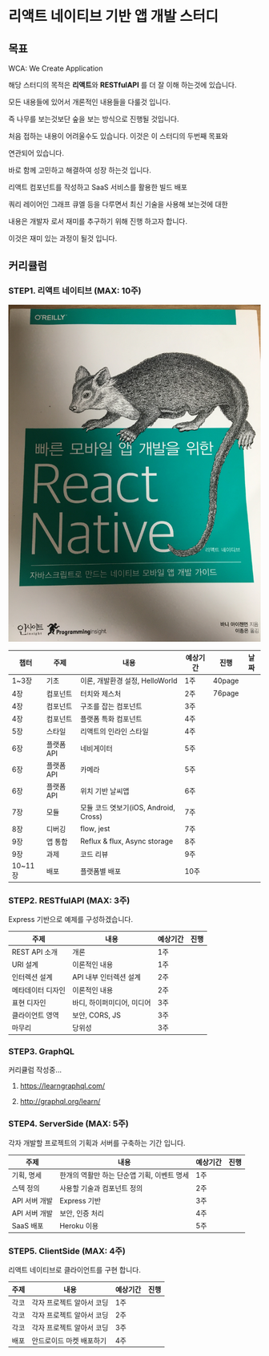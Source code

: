 # 리액트 네이티브 기반 앱 개발 스터디

## 목표
WCA: We Create Application

해당 스터디의 목적은 **리액트**와 **RESTfulAPI** 를 더 잘 이해 하는것에 있습니다.

모든 내용들에 있어서 개론적인 내용들을 다룰것 입니다.

즉 나무를 보는것보단 숲을 보는 방식으로 진행될 것입니다.

처음 접하는 내용이 어려울수도 있습니다. 이것은 이 스터디의 두번째 목표와

연관되어 있습니다.

바로 함께 고민하고 해결하여 성장 하는것 입니다.

리액트 컴포넌트를 작성하고 SaaS 서비스를 활용한 빌드 배포

쿼리 레이어인 그래프 큐엘 등을 다루면서 최신 기술을 사용해 보는것에 대한

내용은 개발자 로서 재미를 추구하기 위해 진행 하고자 합니다.

이것은 재미 있는 과정이 될것 입니다.

## 커리큘럼

### STEP1. 리액트 네이티브 (MAX: 10주)

![ReactNative](/images/rnbook.jpg)


챕터|주제|내용|예상기간| 진행| 날짜
---|--|----|------|----|----
1~3장| 기초| 이론, 개발환경 설정, HelloWorld |1주 | 40page|
4장 | 컴포넌트| 터치와 제스처| 2주 | 76page|
4장 | 컴포넌트| 구조를 잡는 컴포넌트| 3주 ||
4장 | 컴포넌트| 플랫폼 특화 컴포넌트| 4주 ||
5장 | 스타일| 리액트의 인라인 스타일| 4주 ||
6장 | 플랫폼 API| 네비게이터| 5주 ||
6장 | 플랫폼 API| 카메라| 5주 ||
6장 | 플랫폼 API| 위치 기반 날씨앱| 6주 ||
7장 | 모듈| 모듈 코드 엿보기(iOS, Android, Cross)| 7주 ||
8장 | 디버깅| flow, jest| 7주 ||
9장 | 앱 통합| Reflux & flux, Async storage| 8주 ||
9장 | 과제| 코드 리뷰| 9주 ||
10~11장 | 배포| 플랫폼별 배포| 10주 ||

### STEP2. RESTfulAPI (MAX: 3주)

Express 기반으로 예제를 구성하겠습니다.

주제|내용|예상기간| 진행
--|----|------|----
REST API 소개| 개론 |1주 |
URI 설계| 이론적인 내용|1주 |
인터렉션 설계| API 내부 인터렉션 설계| 2주|
메타데이터 디자인| 이론적인 내용| 2주|
표현 디자인| 바디, 하이퍼미디어, 미디어| 3주|
클라이언트 영역| 보안, CORS, JS| 3주|
마무리| 당위성| 3주|

### STEP3. GraphQL

커리큘럼 작성중...

1. https://learngraphql.com/

2. http://graphql.org/learn/

### STEP4. ServerSide (MAX: 5주)

각자 개발할 프로젝트의 기획과 서버를 구축하는 기간 입니다.

주제|내용|예상기간| 진행
--|----|------|----
기획, 명세| 한개의 역활만 하는 단순앱 기획, 이벤트 명세| 1주|
스텍 정의| 사용할 기술과 컴포넌트 정의 |2주|
API 서버 개발 | Express 기반| 3주|
API 서버 개발 | 보안, 인증 처리| 4주|
SaaS 배포| Heroku 이용| 5주|

### STEP5. ClientSide (MAX: 4주)

리액트 네이티브로 클라이언트를 구현 합니다.

주제|내용|예상기간| 진행
--|----|------|----
각코 | 각자 프로젝트 알아서 코딩| 1주|
각코 | 각자 프로젝트 알아서 코딩| 2주|
각코 | 각자 프로젝트 알아서 코딩| 3주|
배포 | 안드로이드 마켓 배포하기| 4주|
